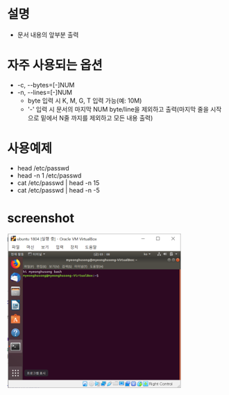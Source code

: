 # 설명
- 문서 내용의 앞부분 출력
  
# 자주 사용되는 옵션
- -c, --bytes=[-]NUM
- -n, --lines=[-]NUM
    - byte 입력 시 K, M, G, T 입력 가능(예: 10M)
    - '-' 입력 시 문서의 마지막 NUM byte/line을 제외하고 출력(마지막 줄을 시작으로 밑에서 N줄 까지를 제외하고 모든 내용 출력) 
# 사용예제
- head /etc/passwd
- head -n 1 /etc/passwd
- cat /etc/passwd | head -n 15
- cat /etc/passwd | head -n -5

# screenshot

<div>
  <img width="400" src="https://github.com/myeonghuSong/linux_commandline/blob/master/img/head/first.PNG?raw=true">
</div>
